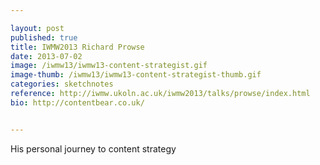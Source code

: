 ```yaml
---

layout: post
published: true
title: IWMW2013 Richard Prowse
date: 2013-07-02
image: /iwmw13/iwmw13-content-strategist.gif
image-thumb: /iwmw13/iwmw13-content-strategist-thumb.gif
categories: sketchnotes
reference: http://iwmw.ukoln.ac.uk/iwmw2013/talks/prowse/index.html
bio: http://contentbear.co.uk/


---
```


His personal journey to content strategy